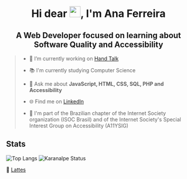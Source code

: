 <h1 align="center">Hi dear <img src="https://raw.githubusercontent.com/kaueMarques/kaueMarques/master/hi.gif" width="30px">, I'm Ana Ferreira</h1>
<h2 align="center">A Web Developer focused on learning about Software Quality and Accessibility</h2>

> - 🔭 I’m currently working on [Hand Talk](https://handtalk.me)
>
> - 📚 I'm currently studying Computer Science
>
> - 💬 Ask me about **JavaScript, HTML, CSS, SQL, PHP and Accessibility**
>
> - :globe_with_meridians: Find me on [LinkedIn](https://www.linkedin.com/in/anaferreira015/)
> 
> - 🌱 I'm part of the Brazilian chapter of the Internet Society organization (ISOC Brasil) and of the Internet Society's Special Interest Group on Accessibility (A11YSIG)

## Stats
![Top Langs](https://github-readme-stats.vercel.app/api/top-langs/?username=AnaFerreira015&layout=compact)
![Karanalpe Status](https://github-readme-stats.vercel.app/api?username=AnaFerreira015&show_icons=true)

:page_facing_up: [Lattes](http://lattes.cnpq.br/2701672104479356)
<!--
**AnaFerreira015/AnaFerreira015** is a ✨ _special_ ✨ repository because its `README.md` (this file) appears on your GitHub profile.

Here are some ideas to get you started:

- 🔭 I’m currently working on ...
- 🌱 I’m currently learning ...
- 👯 I’m looking to collaborate on ...
- 🤔 I’m looking for help with ...
- 💬 Ask me about ...
- 📫 How to reach me: ...
- 😄 Pronouns: ...
- ⚡ Fun fact: ...
-->
